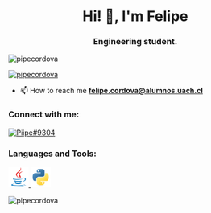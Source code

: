 <h1 align="center">Hi! 👋, I'm Felipe</h1>
<h3 align="center">Engineering student.</h3>

<p align="left"> <img src="https://komarev.com/ghpvc/?username=pipecordova&label=Profile%20views&color=0e75b6&style=flat" alt="pipecordova" /> </p>

<p align="left"> <a href="https://github.com/ryo-ma/github-profile-trophy"><img src="https://github-profile-trophy.vercel.app/?username=pipecordova" alt="pipecordova" /></a> </p>

- 📫 How to reach me **felipe.cordova@alumnos.uach.cl**

<h3 align="left">Connect with me:</h3>
<p align="left">
<a href="https://discord.gg/Piipe#9304" target="blank"><img align="center" src="https://raw.githubusercontent.com/rahuldkjain/github-profile-readme-generator/master/src/images/icons/Social/discord.svg" alt="Piipe#9304" height="30" width="40" /></a>
</p>

<h3 align="left">Languages and Tools:</h3>
<p align="left"> <a href="https://www.java.com" target="_blank" rel="noreferrer"> <img src="https://raw.githubusercontent.com/devicons/devicon/master/icons/java/java-original.svg" alt="java" width="40" height="40"/> </a> <a href="https://www.python.org" target="_blank" rel="noreferrer"> <img src="https://raw.githubusercontent.com/devicons/devicon/master/icons/python/python-original.svg" alt="python" width="40" height="40"/> </a> </p>

<p><img align="center" src="https://github-readme-stats.vercel.app/api/top-langs?username=pipecordova&show_icons=true&locale=en&layout=compact" alt="pipecordova" /></p>

